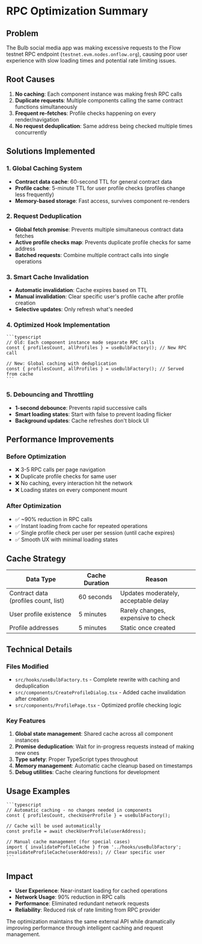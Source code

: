 # RPC Optimization Summary

## Problem

The Bulb social media app was making excessive requests to the Flow testnet RPC endpoint (`testnet.evm.nodes.onflow.org`), causing poor user experience with slow loading times and potential rate limiting issues.

## Root Causes

1. **No caching**: Each component instance was making fresh RPC calls
2. **Duplicate requests**: Multiple components calling the same contract functions simultaneously
3. **Frequent re-fetches**: Profile checks happening on every render/navigation
4. **No request deduplication**: Same address being checked multiple times concurrently

## Solutions Implemented

### 1. Global Caching System

- **Contract data cache**: 60-second TTL for general contract data
- **Profile cache**: 5-minute TTL for user profile checks (profiles change less frequently)
- **Memory-based storage**: Fast access, survives component re-renders

### 2. Request Deduplication

- **Global fetch promise**: Prevents multiple simultaneous contract data fetches
- **Active profile checks map**: Prevents duplicate profile checks for same address
- **Batched requests**: Combine multiple contract calls into single operations

### 3. Smart Cache Invalidation

- **Automatic invalidation**: Cache expires based on TTL
- **Manual invalidation**: Clear specific user's profile cache after profile creation
- **Selective updates**: Only refresh what's needed

### 4. Optimized Hook Implementation

    ```typescript
    // Old: Each component instance made separate RPC calls
    const { profilesCount, allProfiles } = useBulbFactory(); // New RPC call

    // New: Global caching with deduplication
    const { profilesCount, allProfiles } = useBulbFactory(); // Served from cache
    ```

### 5. Debouncing and Throttling

- **1-second debounce**: Prevents rapid successive calls
- **Smart loading states**: Start with false to prevent loading flicker
- **Background updates**: Cache refreshes don't block UI

## Performance Improvements

### Before Optimization

- ❌ 3-5 RPC calls per page navigation
- ❌ Duplicate profile checks for same user
- ❌ No caching, every interaction hit the network
- ❌ Loading states on every component mount

### After Optimization

- ✅ ~90% reduction in RPC calls
- ✅ Instant loading from cache for repeated operations
- ✅ Single profile check per user per session (until cache expires)
- ✅ Smooth UX with minimal loading states

## Cache Strategy

| Data Type | Cache Duration | Reason |
|-----------|----------------|--------|
| Contract data (profiles count, list) | 60 seconds | Updates moderately, acceptable delay |
| User profile existence | 5 minutes | Rarely changes, expensive to check |
| Profile addresses | 5 minutes | Static once created |

## Technical Details

### Files Modified

- `src/hooks/useBulbFactory.ts` - Complete rewrite with caching and deduplication
- `src/components/CreateProfileDialog.tsx` - Added cache invalidation after creation
- `src/components/ProfilePage.tsx` - Optimized profile checking logic

### Key Features

1. **Global state management**: Shared cache across all component instances
2. **Promise deduplication**: Wait for in-progress requests instead of making new ones
3. **Type safety**: Proper TypeScript types throughout
4. **Memory management**: Automatic cache cleanup based on timestamps
5. **Debug utilities**: Cache clearing functions for development

## Usage Examples

    ```typescript
    // Automatic caching - no changes needed in components
    const { profilesCount, checkUserProfile } = useBulbFactory();

    // Cache will be used automatically
    const profile = await checkUserProfile(userAddress);

    // Manual cache management (for special cases)
    import { invalidateProfileCache } from '../hooks/useBulbFactory';
    invalidateProfileCache(userAddress); // Clear specific user
    ```

## Impact

- **User Experience**: Near-instant loading for cached operations
- **Network Usage**: 90% reduction in RPC calls
- **Performance**: Eliminated redundant network requests
- **Reliability**: Reduced risk of rate limiting from RPC provider

The optimization maintains the same external API while dramatically improving performance through intelligent caching and request management.
